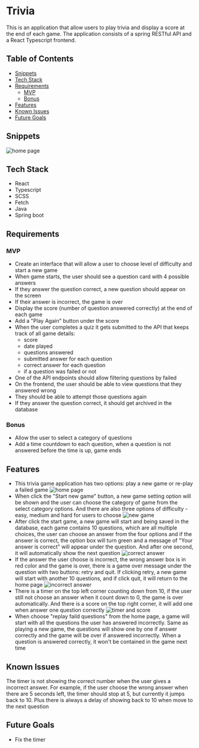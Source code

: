 # Trivia

This is an application that allow users to play trivia and display a score at the end of each game. The application consists of a spring RESTful API and a React Typescript frontend. 

## Table of Contents

- [Snippets](#snippets)
- [Tech Stack](#tech-stack)
- [Requirements](#requirements)
    - [MVP](#mvp)
    - [Bonus](#bonus)
- [Features](#features)
- [Known Issues](#known-issues)
- [Future Goals](#future-goals)

## Snippets
 
![home page](./images/home.png)


## Tech Stack

- React
- Typescript
- SCSS
- Fetch
- Java
- Spring boot

## Requirements


### MVP
-   Create an interface that will allow a user to choose level of difficulty and start a new game
-   When game starts, the user should see a question card with 4 possible answers
-   If they answer the question correct, a new question should appear on the screen
-   If their answer is incorrect, the game is over
-   Display the score (number of question answered correctly) at the end of each game
-   Add a "Play Again" button under the score
-   When the user completes a quiz it gets submitted to the API that keeps track of all game details:
    -   score
    -   date played
    -   questions answered
    -   submitted answer for each question
    -   correct answer for each question
    -   if a question was failed or not
-   One of the API endpoints should allow filtering questions by failed
-   On the frontend, the user should be able to view questions that they answered wrong
-   They should be able to attempt those questions again
-   If they answer the question correct, it should get archived in the database

### Bonus

-   Allow the user to select a category of questions
-   Add a time countdown to each question, when a question is not answered before the time is up, game ends

## Features

- This trivia game application has two options: play a new game or re-play a failed game
![home page](./images/home.png)
- When click the "Start new game" button, a new game setting option will be shown and the user can choose the category of game from the select category options. And there are also three options of difficulty - easy, medium and hard for users to choose 
![new game](./images/new.png)
- After click the start game, a new game will start and being saved in the database, each game contains 10 questions, which are all multiple choices, the user can choose an answer from the four options and if the answer is correct, the option box will turn green and a message of "Your answer is correct" will appear under the question. And after one second, it will automatically show the next question
![correct answer](./images/correctanswer.png)  
- If the answer the user choose is incorrect, the wrong answer box is in red color and the game is over, there is a game over message under the question with two buttons: retry and quit. If clicking retry, a new game will start with another 10 questions, and if click quit, it will return to the home page
![incorrect answer](./images/incorrect.png)  
- There is a timer on the top left corner counting down from 10, if the user still not choose an answer when it count down to 0, the game is over automatically. And there is a score on the top right corner, it will add one when answer one question correctly
![timer and score](./images/timerandscore.png)  
- When choose "replay faild questions" from the home page, a game will start with all the questions the user has answered incorrectly. Same as playing a new game, the questions will show one by one if answer correctly and the game will be over if answered incorrectly. When a question is answered correctly, it won't be contained in the game next time

## Known Issues  
 The timer is not showing the correct number when the user gives a incorrect answer. For example, if the user choose the wrong answer when there are 5 seconds left, the timer should stop at 5, but currently it jumps back to 10. Plus there is always a delay of showing back to 10 when move to the next question

## Future Goals

- Fix the timer

